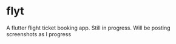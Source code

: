 # flyt

A flutter flight ticket booking app.
Still in progress.
Will be posting screenshots as I progress
